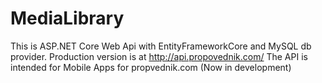 # MediaLibrary
This is ASP.NET Core Web Api with EntityFrameworkCore and MySQL db provider.
Production version is at http://api.propovednik.com/
The API is intended for Mobile Apps for propvednik.com (Now in development)
